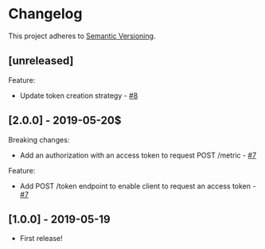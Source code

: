 # Changelog

This project adheres to [Semantic Versioning](http://semver.org/).

## [unreleased]
Feature:
- Update token creation strategy - [#8](https://github.com/KissKissBankBank/cloudwatch-postman/pull/8)

## [2.0.0] - 2019-05-20$

Breaking changes:
- Add an authorization with an access token to request POST /metric - [#7](https://github.com/KissKissBankBank/cloudwatch-postman/pull/7)

Feature:
- Add POST /token endpoint to enable client to request an access token - [#7](https://github.com/KissKissBankBank/cloudwatch-postman/pull/7)

## [1.0.0] - 2019-05-19

- First release!
